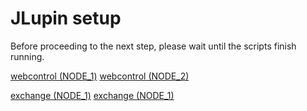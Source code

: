 # JLupin setup

Before proceeding to the next step, please wait until the scripts finish running.

[webcontrol (NODE_1)](https://[[HOST_SUBDOMAIN]]-8888-[[KATACODA_HOST]].environments.katacoda.com/webcontrol/)
[webcontrol (NODE_2)](https://[[HOST_SUBDOMAIN]]-18888-[[KATACODA_HOST]].environments.katacoda.com/webcontrol/)

[exchange (NODE_1)](https://[[HOST_SUBDOMAIN]]-8000-[[KATACODA_HOST]].environments.katacoda.com/exchange/)
[exchange (NODE_1)](https://[[HOST_SUBDOMAIN]]-18000-[[KATACODA_HOST]].environments.katacoda.com/exchange/)

